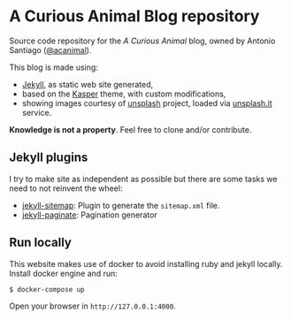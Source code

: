 # A Curious Animal Blog repository

Source code repository for the *A Curious Animal* blog, owned by Antonio Santiago ([@acanimal](https://twitter.com/acanimal)).

This blog is made using:

- [Jekyll](http://jekyllrb.com/), as static web site generated,
- based on the [Kasper](https://github.com/rosario/kasper) theme, with custom modifications,
- showing images courtesy of [unsplash](https://unsplash.com/) project, loaded via [unsplash.it](https://unsplash.it/) service.

**Knowledge is not a property**. Feel free to clone and/or contribute.

## Jekyll plugins

I try to make site as independent as possible but there are some tasks we need to not reinvent the wheel:

- [jekyll-sitemap](https://help.github.com/articles/sitemaps-for-github-pages/): Plugin to generate the `sitemap.xml` file.
- [jekyll-paginate](https://github.com/jekyll/jekyll-paginate): Pagination generator


## Run locally

This website makes use of docker to avoid installing ruby and jekyll locally. Install docker engine and run:

`$ docker-compose up`

Open your browser in `http://127.0.0.1:4000`.